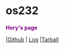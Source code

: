 # os232

<p style="color: purple; font-weight: bold;">Hery's page</p>

|[Github](https://github.com/MahogaHeryasa/os232)   | [Log](https://mahogaheryasa.github.io/os232/TXT/mylog.txt)    |[Tarball](https://os.vlsm.org/Log/MahogaHeryasa.tar.bz2.txt)
